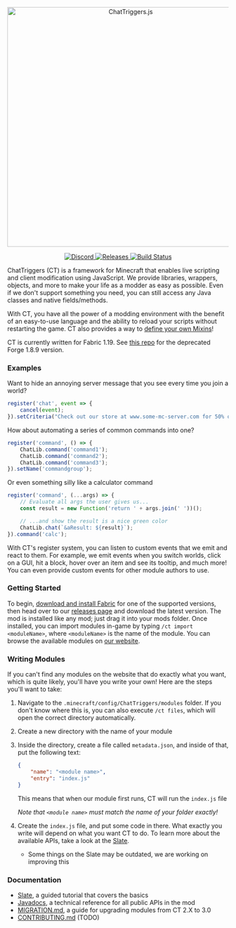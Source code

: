 <div style="text-align:center;">
  <p>
    <a href="https://chattriggers.com">
      <img src="https://chattriggers.com/assets/images/logo-final.png" width="546" alt="ChatTriggers.js" />
    </a>
  </p>
  <p>
    <a href="https://discord.gg/chattriggers">
      <img src="https://discordapp.com/api/guilds/119493402902528000/embed.png" alt="Discord" />
    </a>
    <a href="https://github.com/ChatTriggers/ChatTriggers/releases">
      <img src="https://img.shields.io/github/v/release/ChatTriggers/ChatTriggers.svg?include_prereleases" alt="Releases" />
    </a>
    <a href="https://github.com/ChatTriggers/ctjs/actions/workflows/build.yml">
      <img src="https://github.com/ChatTriggers/ctjs/actions/workflows/build.yml/badge.svg" alt="Build Status" />
    </a>
  </p>
</div>

ChatTriggers (CT) is a framework for Minecraft that enables live scripting and client modification using JavaScript. We provide libraries, wrappers, objects, and more to make your life as a modder as easy as possible. Even if we don't support something you need, you can still access any Java classes and native fields/methods.

With CT, you have all the power of a modding environment with the benefit of an easy-to-use language and the ability to reload your scripts without restarting the game. CT also provides a way to [define your own Mixins](https://github.com/ChatTriggers/ctjs/wiki/Dynamic-Mixins)!

CT is currently written for Fabric 1.19. See [this repo](https://github.com/ChatTriggers/ChatTriggers) for the deprecated Forge 1.8.9 version.

### Examples

Want to hide an annoying server message that you see every time you join a world?

```js
register('chat', event => {
    cancel(event);
}).setCriteria("Check out our store at www.some-mc-server.com for 50% off!");
```

How about automating a series of common commands into one?

```js
register('command', () => {
    ChatLib.command('command1');
    ChatLib.command('command2');
    ChatLib.command('command3');
}).setName('commandgroup');
```

Or even something silly like a calculator command

```js
register('command', (...args) => {
    // Evaluate all args the user gives us...
    const result = new Function('return ' + args.join(' '))();

    // ...and show the result is a nice green color
    ChatLib.chat(`&aResult: ${result}`);
}).command('calc');
```

With CT's register system, you can listen to custom events that we emit and react to them. For example, we emit events when you switch worlds, click on a GUI, hit a block, hover over an item and see its tooltip, and much more! You can even provide custom events for other module authors to use.

### Getting Started

To begin, [download and install Fabric](https://fabricmc.net/wiki/install) for one of the supported versions, then head over to our [releases page](https://github.com/ChatTriggers/ctjs/releases) and download the latest version. The mod is installed like any mod; just drag it into your mods folder. Once installed, you can import modules in-game by typing `/ct import <moduleName>`, where `<moduleName>` is the name of the module. You can browse the available modules on [our website](https://www.chattriggers.com/modules).

### Writing Modules

If you can't find any modules on the website that do exactly what you want, which is quite likely, you'll have you write your own! Here are the steps you'll want to take:

1. Navigate to the `.minecraft/config/ChatTriggers/modules` folder. If you don't know where this is, you can also execute `/ct files`, which will open the correct directory automatically.
1. Create a new directory with the name of your module
1. Inside the directory, create a file called `metadata.json`, and inside of that, put the following text: 
    ```json
    {
        "name": "<module name>",
        "entry": "index.js"
    }
    ```
    This means that when our module first runs, CT will run the `index.js` file

    _Note that `<module name>` must match the name of your folder exactly!_
1. Create the `index.js` file, and put some code in there. What exactly you write will depend on what you want CT to do. To learn more about the available APIs, take a look at the [Slate](https://chattriggers.com/slate/#introduction).
    * Some things on the Slate may be outdated, we are working on improving this

### Documentation

- [Slate](https://chattriggers.com/slate/#introduction), a guided tutorial that covers the basics
- [Javadocs](https://chattriggers.com/javadocs/), a technical reference for all public APIs in the mod
- [MIGRATION.md](docs/MIGRATION.md), a guide for upgrading modules from CT 2.X to 3.0
- [CONTRIBUTING.md](CONTRIBUTING.md) (TODO)
